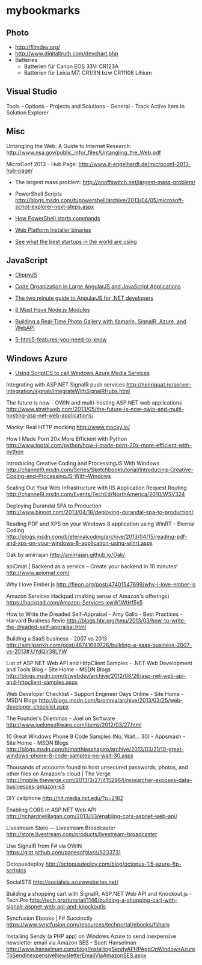 mybookmarks
===========



Photo
------

- http://filmdev.org/
- http://www.digitaltruth.com/devchart.php
- Batteries
  - Batterien für Canon EOS 33V: CR123A
  - Batterien für Leica M7: CR1/3N bzw CR11108 Lihium

Visual Studio
-------------


Tools - Options - Projects and Solutions - General - Track Active Item In Solution Explorer



Misc
----

Untangling the Web: A Guide to Internet Research: http://www.nsa.gov/public_info/_files/Untangling_the_Web.pdf

MicroConf 2013 - Hub Page: http://www.it-engelhardt.de/microconf-2013-hub-page/



- The largest mass problem: http://onoffswitch.net/largest-mass-problem/

- PowerShell Scripts http://blogs.msdn.com/b/powershell/archive/2013/04/05/microsoft-script-explorer-next-steps.aspx


- [How PowerShell starts commands](http://social.technet.microsoft.com/wiki/contents/articles/7703.powershell-running-executables.aspx#Invoke-Command_ICM)
- [Web Platform Installer binaries](http://www.iis.net/learn/install/web-platform-installer/web-platform-installer-v4-command-line-webpicmdexe-rtw-release)



- [See what the best startups in the world are using](http://leanstack.io/cloudstacks/)

JavaScript
----------

- [ClippyJS](https://www.smore.com/clippy-js)
- [Code Organization in Large AngularJS and JavaScript Applications](http://cliffmeyers.com/blog/2013/4/21/code-organization-angularjs-javascript)
- [The two minute guide to AngularJS for .NET developers](http://henriquat.re/intro/angular/angularjsForDotNetDevelopers.html)
- [6 Must Have Node.js Modules](http://blog.nodejitsu.com/6-must-have-nodejs-modules)


- [Building a Real-Time Photo Gallery with Xamarin, SignalR, Azure, and WebAPI](http://www.gregshackles.com/2013/05/building-a-real-time-photo-gallery-with-xamarin-signalr-azure-and-webapi/)
- [5-html5-features-you-need-to-know](http://daker.me/2013/05/5-html5-features-you-need-to-know.html)

Windows Azure
-------------

- [Using ScriptCS to call Windows Azure Media Services](https://github.com/ejadib/scriptcs-azuremediaservices/)




Integrating with ASP.NET SignalR push services
http://henriquat.re/server-integration/signalr/integrateWithSignalRHubs.html

The future is now - OWIN and multi-hosting ASP.NET web applications
http://www.strathweb.com/2013/05/the-future-is-now-owin-and-multi-hosting-asp-net-web-applications/

Mocky: Real HTTP mocking
http://www.mocky.io/

How I Made Porn 20x More Efficient with Python
http://www.toptal.com/python/how-i-made-porn-20x-more-efficient-with-python

Introducing Creative Coding and ProcessingJS With Windows
http://channel9.msdn.com/Series/Sketchbooktutorial/Introducing-Creative-Coding-and-ProcessingJS-With-Windows

Scaling Out Your Web Infrastructure with IIS Application Request Routing
http://channel9.msdn.com/Events/TechEd/NorthAmerica/2010/WSV324

Deploying Durandal SPA to Production
http://www.binoot.com/2013/04/18/deploying-durandal-spa-to-production/

Reading PDF and XPS on your Windows 8 application using WinRT - Eternal Coding
http://blogs.msdn.com/b/eternalcoding/archive/2013/04/15/reading-pdf-and-xps-on-your-windows-8-application-using-winrt.aspx

Oak by amirrajan
http://amirrajan.github.io/Oak/

apiOmat | Backend as a service – Create your backend in 10 minutes!
http://www.apiomat.com/

Why I love Ember.js 
http://fleon.org/post/47401547699/why-i-love-ember-js

Amazon Services Hackpad (making sense of Amazon's offerings) 
https://hackpad.com/Amazon-Services-xwW1WtHf5y5


How to Write the Dreaded Self-Appraisal - Amy Gallo - Best Practices - Harvard Business Revie
http://blogs.hbr.org/hmu/2013/03/how-to-write-the-dreaded-self-appraisal.html

Building a SaaS business - 2007 vs 2013
http://sahilparikh.com/post/46741689726/building-a-saas-business-2007-vs-2013#.UYdQIr38LYW

List of ASP.NET Web API and HttpClient Samples - .NET Web Development and Tools Blog - Site Home - MSDN Blogs
http://blogs.msdn.com/b/webdev/archive/2012/08/26/asp-net-web-api-and-httpclient-samples.aspx

Web Developer Checklist - Support Engineer Days Online - Site Home - MSDN Blogs
http://blogs.msdn.com/b/omnia/archive/2013/03/25/web-developer-checklist.aspx

The Founder’s Dilemmas - Joel on Software
http://www.joelonsoftware.com/items/2012/03/27.html

10 Great Windows Phone 8 Code Samples (No, Wait… 30) - Appsmash - Site Home - MSDN Blogs
http://blogs.msdn.com/b/matthiasshapiro/archive/2013/03/21/10-great-windows-phone-8-code-samples-no-wait-30.aspx

Thousands of accounts found to host unsecured passwords, photos, and other files on Amazon's cloud | The Verge
http://mobile.theverge.com/2013/3/27/4152964/researcher-exposes-data-businesses-amazon-s3

DIY cellphone
http://hlt.media.mit.edu/?p=2182

Enabling CORS in ASP.NET Web API
http://richardneililagan.com/2013/03/enabling-cors-aspnet-web-api/

Livestream Store — Livestream Broadcaster
http://store.livestream.com/products/livestream-broadcaster

Use SignalR from F# via OWIN
https://gist.github.com/panesofglass/5233731

Octopusdeploy
http://octopusdeploy.com/blog/octopus-1.5-azure-ftp-scriptcs

SocialSTS
http://socialsts.azurewebsites.net/

Building a shopping cart with SignalR, ASP.NET Web API and Knockout.js - Tech.Pro
http://tech.pro/tutorial/1146/building-a-shopping-cart-with-signalr-aspnet-web-api-and-knockoutjs

Syncfusion Ebooks | F# Succinctly
https://www.syncfusion.com/resources/techportal/ebooks/fsharp

Installing Sendy (a PHP app) on Windows Azure to send inexpensive newsletter email via Amazon SES - Scott Hanselman
http://www.hanselman.com/blog/InstallingSendyAPHPAppOnWindowsAzureToSendInexpensiveNewsletterEmailViaAmazonSES.aspx



